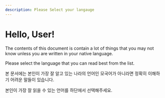 ```yaml
---
description: Please Select your langauge
---
```


# Hello, User!

The contents of this document is contain a lot of things that you may not know unless you are written in your native language.

Please select the language that you can read best from the list.  
  
본 문서에는 본인이 가장 잘 알고 있는 나라의 언어인 모국어가 아니라면 정확히 이해하기 어려운 말들이 있습니다.  
  
본인이 가장 잘 읽을 수 있는 언어를 하단에서 선택해주세요.  
  





